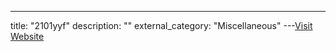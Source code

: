 ---
title: "2101yyf"
description: ""
external_category: "Miscellaneous"
---[Visit Website](https://github.com/2101yyf)

